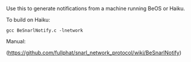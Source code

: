 
Use this to generate notifications from a machine running BeOS or Haiku.

To build on Haiku:

    gcc BeSnarlNotify.c -lnetwork

Manual:

(https://github.com/fullphat/snarl_network_protocol/wiki/BeSnarlNotify)
